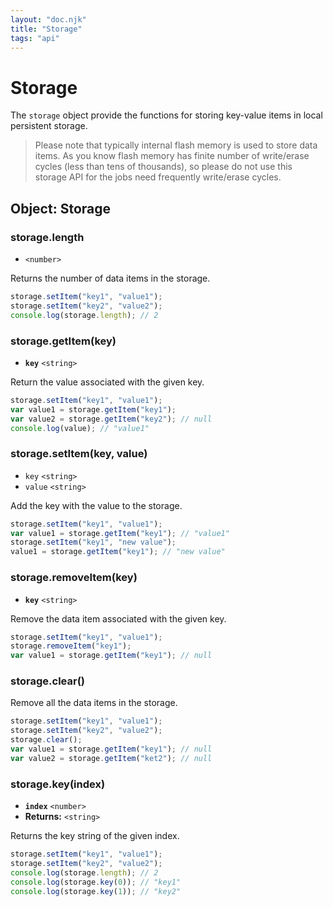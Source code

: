```yaml
---
layout: "doc.njk"
title: "Storage"
tags: "api"
---
```


# Storage

The `storage` object provide the functions for storing key-value items in local persistent storage.

> Please note that typically internal flash memory is used to store data items. As you know flash memory has finite number of write/erase cycles (less than tens of thousands), so please do not use this storage API for the jobs need frequently write/erase cycles.

## Object: Storage

### storage.length

* `<number>`

Returns the number of data items in the storage.

```javascript
storage.setItem("key1", "value1");
storage.setItem("key2", "value2");
console.log(storage.length); // 2
```

### storage.getItem(key)

* **`key`** `<string>`&#x20;

Return the value associated with the given key.

```javascript
storage.setItem("key1", "value1");
var value1 = storage.getItem("key1");
var value2 = storage.getItem("key2"); // null
console.log(value); // "value1"
```

### storage.setItem(key, value)

* `key` `<string>`&#x20;
* `value` `<string>`&#x20;

Add the key with the value to the storage.

```javascript
storage.setItem("key1", "value1");
var value1 = storage.getItem("key1"); // "value1"
storage.setItem("key1", "new value");
value1 = storage.getItem("key1"); // "new value"
```

### storage.removeItem(key)

* **`key`** `<string>`&#x20;

Remove the data item associated with the given key.

```javascript
storage.setItem("key1", "value1");
storage.removeItem("key1");
var value1 = storage.getItem("key1"); // null
```

### storage.clear()

Remove all the data items in the storage.

```javascript
storage.setItem("key1", "value1");
storage.setItem("key2", "value2");
storage.clear();
var value1 = storage.getItem("key1"); // null
var value2 = storage.getItem("ket2"); // null
```

### storage.key(index)

* **`index`** `<number>`&#x20;
* **Returns:** `<string>`&#x20;

Returns the key string of the given index.

```javascript
storage.setItem("key1", "value1");
storage.setItem("key2", "value2");
console.log(storage.length); // 2
console.log(storage.key(0)); // "key1"
console.log(storage.key(1)); // "key2"
```
